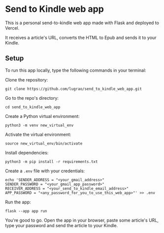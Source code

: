 # Send to Kindle web app

This is a personal send-to-kindle web app made with Flask and deployed to
Vercel.

It receives a article's URL, converts the HTML to Epub and sends it to
your Kindle.

## Setup

To run this app locally, type the following commands in your terminal:

Clone the repository:

```
git clone https://github.com/lugrao/send_to_kindle_web_app.git
```

Go to the repo's directory:

```
cd send_to_kindle_web_app
```

Create a Python virtual environment:

```
python3 -m venv new_virtual_env
```

Activate the virtual environment:

```
source new_virtual_env/bin/activate
```

Install dependencies:

```
python3 -m pip install -r requirements.txt
```

Create a `.env` file with your credentials:

```
echo 'SENDER_ADDRESS = "<your_gmail_address>"
SENDER_PASSWORD = "<your_gmail_app_password>"
RECEIVER_ADDRESS = "<your_send_to_kindle_email_address>"
APP_PASSWORD = "<any_password_for_you_to_use_this_web_app>"' >> .env
```

Run the app:

```
flask --app app run
```

You're good to go. Open the app in your browser, paste some article's URL,
type your password and send the article to your Kindle.
